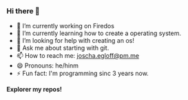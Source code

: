 ### Hi there 👋


- 🔭 I’m currently working on Firedos
- 🌱 I’m currently learning how to create a operating system.
- 🤔 I’m looking for help with creating an os!
- 💬 Ask me about starting with git.
- 📫 How to reach me: joscha.egloff@pm.me
- 😄 Pronouns: he/hinm
- ⚡ Fun fact: I'm programming sinc 3 years now.

**Explorer my repos!**
